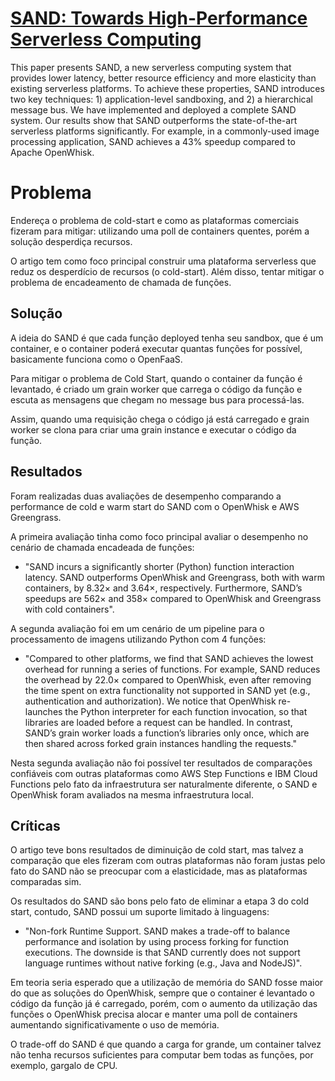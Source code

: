 # **[SAND: Towards High-Performance Serverless Computing](https://www.usenix.org/system/files/conference/atc18/atc18-akkus.pdf)**

This paper presents SAND, a new serverless computing system that provides lower latency, better resource efficiency and more elasticity than existing serverless platforms. To achieve these properties, SAND introduces two key techniques: 1) application-level sandboxing, and 2) a hierarchical message bus. We have implemented and deployed a complete SAND system. Our results show that SAND outperforms the state-of-the-art serverless platforms significantly. For example, in a commonly-used image processing application, SAND achieves a 43% speedup compared to Apache OpenWhisk.


# Problema
Endereça o problema de cold-start e como as plataformas comerciais fizeram para mitigar: utilizando uma poll de containers quentes, porém a solução desperdiça recursos.
    
O artigo tem como foco principal construir uma plataforma serverless que reduz os desperdício de recursos (o cold-start). Além disso, tentar mitigar o problema de encadeamento de chamada de funções.

## Solução
A ideia do SAND é que cada função deployed tenha seu sandbox, que é um container, e o container poderá executar quantas funções for possível, basicamente funciona como o OpenFaaS.
    
Para mitigar o problema de Cold Start, quando o container da função é levantado, é criado um grain worker que carrega o código da função e escuta as mensagens que chegam no message bus para processá-las.

Assim, quando uma requisição chega o código já está carregado e grain worker se clona para criar uma grain instance e executar o código da função.

## Resultados
Foram realizadas duas avaliações de desempenho comparando a performance de cold e warm start do SAND com o OpenWhisk e AWS Greengrass.

A primeira avaliação tinha como foco principal avaliar o desempenho no cenário de chamada encadeada de funções:
- "SAND incurs a significantly shorter (Python) function interaction latency. SAND outperforms OpenWhisk and Greengrass, both with warm containers, by 8.32× and 3.64×, respectively. Furthermore, SAND’s speedups are 562× and 358× compared to OpenWhisk and Greengrass with cold containers".

A segunda avaliação foi em um cenário de um pipeline para o processamento de imagens utilizando Python com 4 funções: 
- "Compared to other platforms, we find that SAND achieves the lowest overhead for running a series of functions. For example, SAND reduces the overhead by 22.0× compared to OpenWhisk, even after removing the time spent on extra functionality not supported in SAND yet (e.g., authentication and authorization). We notice that OpenWhisk re-launches the Python interpreter for each function invocation, so that libraries are loaded before a request can be handled. In contrast, SAND’s grain worker loads a function’s libraries only once, which are then shared across forked grain instances handling the requests."

Nesta segunda avaliação não foi possível ter resultados de comparações confiáveis com outras plataformas como AWS Step Functions e IBM Cloud Functions pelo fato da infraestrutura ser naturalmente diferente, o SAND e OpenWhisk foram avaliados na mesma infraestrutura local.

## Críticas
O artigo teve bons resultados de diminuição de cold start, mas talvez a comparação que eles fizeram com outras plataformas não foram justas pelo fato do SAND não se preocupar com a elasticidade, mas as plataformas comparadas sim.
    
Os resultados do SAND são bons pelo fato de eliminar a etapa 3 do cold start, contudo, SAND possui um suporte limitado à linguagens:

- "Non-fork Runtime Support. SAND makes a trade-off to balance performance and isolation by using process forking for function executions. The downside is that SAND currently does not support language runtimes without native forking (e.g., Java and NodeJS)".
    
Em teoria seria esperado que a utilização de memória do SAND fosse maior do que as soluções do OpenWhisk, sempre que o container é levantado o código da função já é carregado, porém, com o aumento da utilização das funções o OpenWhisk precisa alocar e manter uma poll de containers aumentando significativamente o uso de memória.
    
O trade-off do SAND é que quando a carga for grande, um container talvez não tenha recursos suficientes para computar bem todas as funções, por exemplo, gargalo de CPU.

